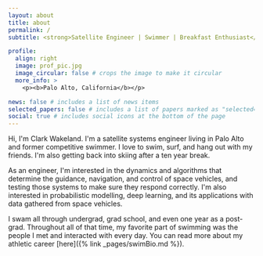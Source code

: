 ```yaml
---
layout: about
title: about
permalink: /
subtitle: <strong>Satellite Engineer | Swimmer | Breakfast Enthusiast</strong>

profile:
  align: right
  image: prof_pic.jpg
  image_circular: false # crops the image to make it circular
  more_info: >
    <p><b>Palo Alto, California</b></p>

news: false # includes a list of news items
selected_papers: false # includes a list of papers marked as "selected={true}"
social: true # includes social icons at the bottom of the page
---
```


Hi, I'm Clark Wakeland. I'm a satellite systems engineer living in Palo Alto and former competitive swimmer. I love to swim, surf, and hang out with my friends. I'm also getting back into skiing after a ten year break.

As an engineer, I'm interested in the dynamics and algorithms that determine the guidance, navigation, and control of space vehicles, and testing those systems to make sure they respond correctly. 
I'm also interested in probabilistic modelling, deep learning, and its applications with data gathered from space vehicles.

I swam all through undergrad, grad school, and even one year as a post-grad. Throughout all of that time, my favorite part of swimming was the people I met and interacted with every day. You can read more about my athletic career [here]({% link  _pages/swimBio.md %}).

